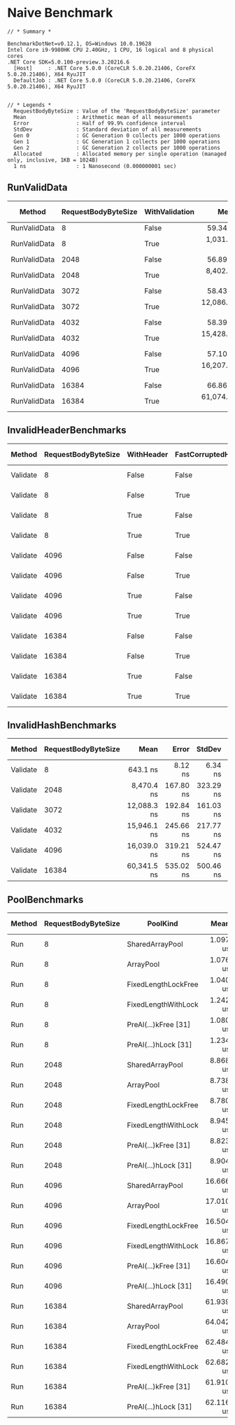 # Naive Benchmark

```
// * Summary *

BenchmarkDotNet=v0.12.1, OS=Windows 10.0.19628
Intel Core i9-9980HK CPU 2.40GHz, 1 CPU, 16 logical and 8 physical cores
.NET Core SDK=5.0.100-preview.3.20216.6
  [Host]     : .NET Core 5.0.0 (CoreCLR 5.0.20.21406, CoreFX 5.0.20.21406), X64 RyuJIT
  DefaultJob : .NET Core 5.0.0 (CoreCLR 5.0.20.21406, CoreFX 5.0.20.21406), X64 RyuJIT
  
  
// * Legends *
  RequestBodyByteSize : Value of the 'RequestBodyByteSize' parameter
  Mean                : Arithmetic mean of all measurements
  Error               : Half of 99.9% confidence interval
  StdDev              : Standard deviation of all measurements
  Gen 0               : GC Generation 0 collects per 1000 operations
  Gen 1               : GC Generation 1 collects per 1000 operations
  Gen 2               : GC Generation 2 collects per 1000 operations
  Allocated           : Allocated memory per single operation (managed only, inclusive, 1KB = 1024B)
  1 ns                : 1 Nanosecond (0.000000001 sec)
```

## RunValidData
|       Method | RequestBodyByteSize | WithValidation |         Mean |        Error |       StdDev | Gen 0 | Gen 1 | Gen 2 | Allocated |
|------------- |-------------------- |--------------- |-------------:|-------------:|-------------:|------:|------:|------:|----------:|
| RunValidData |                   8 |          False |     59.34 ns |     0.921 ns |     0.862 ns |     - |     - |     - |         - |
| RunValidData |                   8 |           True |  1,031.71 ns |    20.128 ns |    26.172 ns |     - |     - |     - |         - |
| RunValidData |                2048 |          False |     56.89 ns |     0.361 ns |     0.338 ns |     - |     - |     - |         - |
| RunValidData |                2048 |           True |  8,402.14 ns |    57.716 ns |    51.164 ns |     - |     - |     - |         - |
| RunValidData |                3072 |          False |     58.43 ns |     1.030 ns |     0.913 ns |     - |     - |     - |         - |
| RunValidData |                3072 |           True | 12,086.80 ns |   102.959 ns |    96.308 ns |     - |     - |     - |         - |
| RunValidData |                4032 |          False |     58.39 ns |     0.486 ns |     0.454 ns |     - |     - |     - |         - |
| RunValidData |                4032 |           True | 15,428.71 ns |   121.145 ns |   113.320 ns |     - |     - |     - |         - |
| RunValidData |                4096 |          False |     57.10 ns |     0.497 ns |     0.465 ns |     - |     - |     - |         - |
| RunValidData |                4096 |           True | 16,207.74 ns |   246.764 ns |   230.824 ns |     - |     - |     - |         - |
| RunValidData |               16384 |          False |     66.86 ns |     0.474 ns |     0.420 ns |     - |     - |     - |         - |
| RunValidData |               16384 |           True | 61,074.58 ns | 1,178.839 ns | 1,210.581 ns |     - |     - |     - |         - |

## InvalidHeaderBenchmarks
|   Method | RequestBodyByteSize | WithHeader | FastCorruptedHeader |     Mean |   Error |  StdDev | Gen 0 | Gen 1 | Gen 2 | Allocated |
|--------- |-------------------- |----------- |-------------------- |---------:|--------:|--------:|------:|------:|------:|----------:|
| Validate |                   8 |      False |               False | 102.4 ns | 0.94 ns | 0.88 ns |     - |     - |     - |         - |
| Validate |                   8 |      False |                True | 111.2 ns | 1.25 ns | 0.97 ns |     - |     - |     - |         - |
| Validate |                   8 |       True |               False | 132.0 ns | 1.89 ns | 1.67 ns |     - |     - |     - |         - |
| Validate |                   8 |       True |                True | 132.3 ns | 2.60 ns | 3.47 ns |     - |     - |     - |         - |
| Validate |                4096 |      False |               False | 116.0 ns | 0.91 ns | 0.85 ns |     - |     - |     - |         - |
| Validate |                4096 |      False |                True | 109.4 ns | 1.44 ns | 1.27 ns |     - |     - |     - |         - |
| Validate |                4096 |       True |               False | 129.3 ns | 2.22 ns | 2.08 ns |     - |     - |     - |         - |
| Validate |                4096 |       True |                True | 135.0 ns | 1.28 ns | 1.20 ns |     - |     - |     - |         - |
| Validate |               16384 |      False |               False | 111.9 ns | 1.30 ns | 1.22 ns |     - |     - |     - |         - |
| Validate |               16384 |      False |                True | 107.0 ns | 1.05 ns | 0.98 ns |     - |     - |     - |         - |
| Validate |               16384 |       True |               False | 131.2 ns | 1.67 ns | 1.56 ns |     - |     - |     - |         - |
| Validate |               16384 |       True |                True | 135.7 ns | 1.77 ns | 1.38 ns |     - |     - |     - |         - |



## InvalidHashBenchmarks
|   Method | RequestBodyByteSize |        Mean |     Error |    StdDev | Gen 0 | Gen 1 | Gen 2 | Allocated |
|--------- |-------------------- |------------:|----------:|----------:|------:|------:|------:|----------:|
| Validate |                   8 |    643.1 ns |   8.12 ns |   6.34 ns |     - |     - |     - |         - |
| Validate |                2048 |  8,470.4 ns | 167.80 ns | 323.29 ns |     - |     - |     - |         - |
| Validate |                3072 | 12,088.3 ns | 192.84 ns | 161.03 ns |     - |     - |     - |         - |
| Validate |                4032 | 15,946.1 ns | 245.66 ns | 217.77 ns |     - |     - |     - |         - |
| Validate |                4096 | 16,039.0 ns | 319.21 ns | 524.47 ns |     - |     - |     - |         - |
| Validate |               16384 | 60,341.5 ns | 535.02 ns | 500.46 ns |     - |     - |     - |         - |

## PoolBenchmarks
| Method | RequestBodyByteSize |             PoolKind |      Mean |     Error |    StdDev |  Gen 0 | Gen 1 | Gen 2 | Allocated |
|------- |-------------------- |--------------------- |----------:|----------:|----------:|-------:|------:|------:|----------:|
|    Run |                   8 |      SharedArrayPool |  1.097 us | 0.0212 us | 0.0297 us |      - |     - |     - |         - |
|    Run |                   8 |            ArrayPool |  1.076 us | 0.0126 us | 0.0112 us |      - |     - |     - |         - |
|    Run |                   8 |  FixedLengthLockFree |  1.040 us | 0.0132 us | 0.0117 us | 0.0038 |     - |     - |      32 B |
|    Run |                   8 |  FixedLengthWithLock |  1.242 us | 0.0244 us | 0.0440 us |      - |     - |     - |         - |
|    Run |                   8 | PreAl(...)kFree [31] |  1.080 us | 0.0210 us | 0.0225 us | 0.0038 |     - |     - |      32 B |
|    Run |                   8 | PreAl(...)hLock [31] |  1.234 us | 0.0244 us | 0.0240 us |      - |     - |     - |         - |
|    Run |                2048 |      SharedArrayPool |  8.868 us | 0.1756 us | 0.1803 us |      - |     - |     - |         - |
|    Run |                2048 |            ArrayPool |  8.738 us | 0.1213 us | 0.1075 us |      - |     - |     - |         - |
|    Run |                2048 |  FixedLengthLockFree |  8.780 us | 0.1244 us | 0.1164 us |      - |     - |     - |      32 B |
|    Run |                2048 |  FixedLengthWithLock |  8.945 us | 0.0736 us | 0.0688 us |      - |     - |     - |         - |
|    Run |                2048 | PreAl(...)kFree [31] |  8.823 us | 0.0687 us | 0.0609 us |      - |     - |     - |      32 B |
|    Run |                2048 | PreAl(...)hLock [31] |  8.904 us | 0.1298 us | 0.1151 us |      - |     - |     - |         - |
|    Run |                4096 |      SharedArrayPool | 16.666 us | 0.3239 us | 0.3601 us |      - |     - |     - |         - |
|    Run |                4096 |            ArrayPool | 17.010 us | 0.3292 us | 0.3659 us |      - |     - |     - |         - |
|    Run |                4096 |  FixedLengthLockFree | 16.504 us | 0.1427 us | 0.1265 us |      - |     - |     - |      32 B |
|    Run |                4096 |  FixedLengthWithLock | 16.867 us | 0.3321 us | 0.5362 us |      - |     - |     - |         - |
|    Run |                4096 | PreAl(...)kFree [31] | 16.604 us | 0.3294 us | 0.3921 us |      - |     - |     - |      32 B |
|    Run |                4096 | PreAl(...)hLock [31] | 16.490 us | 0.1513 us | 0.1341 us |      - |     - |     - |         - |
|    Run |               16384 |      SharedArrayPool | 61.939 us | 1.0304 us | 0.8604 us |      - |     - |     - |         - |
|    Run |               16384 |            ArrayPool | 64.042 us | 1.2377 us | 1.5653 us |      - |     - |     - |         - |
|    Run |               16384 |  FixedLengthLockFree | 62.484 us | 1.2229 us | 1.6325 us |      - |     - |     - |      32 B |
|    Run |               16384 |  FixedLengthWithLock | 62.682 us | 1.0509 us | 0.9316 us |      - |     - |     - |         - |
|    Run |               16384 | PreAl(...)kFree [31] | 61.910 us | 0.6302 us | 0.5895 us |      - |     - |     - |      32 B |
|    Run |               16384 | PreAl(...)hLock [31] | 62.116 us | 0.4770 us | 0.4229 us |      - |     - |     - |         - |